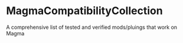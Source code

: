 # MagmaCompatibilityCollection
A comprehensive list of tested and verified mods/pluings that work on Magma
